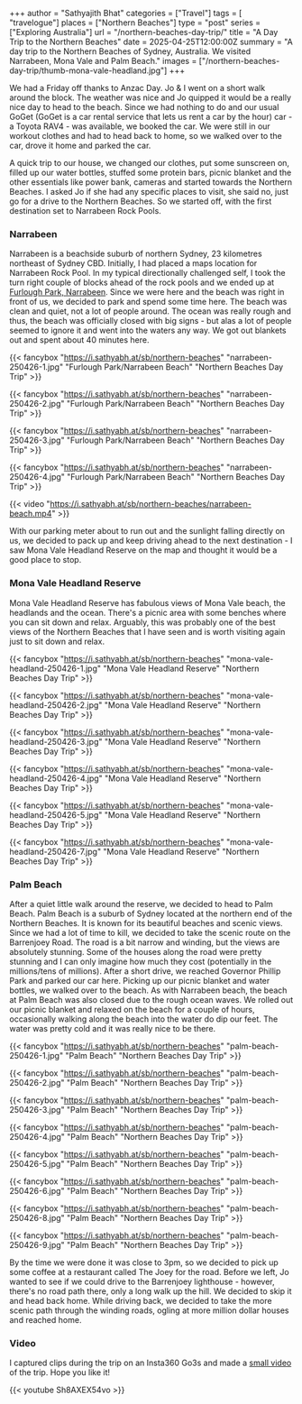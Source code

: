 +++
author = "Sathyajith Bhat"
categories = ["Travel"]
tags = [ "travelogue"]
places = ["Northern Beaches"]
type = "post"
series = ["Exploring Australia"]
url = "/northern-beaches-day-trip/"
title = "A Day Trip to the Northern Beaches"
date = 2025-04-25T12:00:00Z
summary = "A day trip to the Northern Beaches of Sydney, Australia. We visited Narrabeen, Mona Vale and Palm Beach."
images = ["/northern-beaches-day-trip/thumb-mona-vale-headland.jpg"]
+++

We had a Friday off thanks to Anzac Day. Jo & I went on a short walk around the block. The weather was nice and Jo quipped it would be a really nice day to head to the beach. Since we had nothing to do and our usual GoGet (GoGet is a car rental service that lets us rent a car by the hour) car - a Toyota RAV4 - was available, we booked the car. We were still in our workout clothes and had to head back to home, so we walked over to the car, drove it home and parked the car.

A quick trip to our house, we changed our clothes, put some sunscreen on, filled up our water bottles, stuffed some protein bars, picnic blanket and the other essentials like power bank, cameras and started towards the Northern Beaches. I asked Jo if she had any specific places to visit, she said no, just go for a drive to the Northern Beaches. So we started off, with the first destination set to Narrabeen Rock Pools.

### Narrabeen 

Narrabeen is a beachside suburb of northern Sydney, 23 kilometres northeast of Sydney CBD. Initially, I had placed a maps location for Narrabeen Rock Pool. In my typical directionally challenged self, I took the turn right couple of blocks ahead of the rock pools and we ended up at [Furlough Park, Narrabeen](https://maps.app.goo.gl/1PrPantu81LYMJX36). Since we were here and the beach was right in front of us, we decided to park and spend some time here. The beach was clean and quiet, not a lot of people around. The ocean was really rough and thus, the beach was officially closed with big signs - but alas a lot of people seemed to ignore it and went into the waters any way. We got out blankets out and spent about 40 minutes here.

  {{< fancybox "https://i.sathyabh.at/sb/northern-beaches" "narrabeen-250426-1.jpg" "Furlough Park/Narrabeen Beach" "Northern Beaches Day Trip" >}}

  {{< fancybox "https://i.sathyabh.at/sb/northern-beaches" "narrabeen-250426-2.jpg" "Furlough Park/Narrabeen Beach" "Northern Beaches Day Trip" >}}

  {{< fancybox "https://i.sathyabh.at/sb/northern-beaches" "narrabeen-250426-3.jpg" "Furlough Park/Narrabeen Beach" "Northern Beaches Day Trip" >}}

  {{< fancybox "https://i.sathyabh.at/sb/northern-beaches" "narrabeen-250426-4.jpg" "Furlough Park/Narrabeen Beach" "Northern Beaches Day Trip" >}}

  {{< video "https://i.sathyabh.at/sb/northern-beaches/narrabeen-beach.mp4" >}}

With our parking meter about to run out and the sunlight falling directly on us, we decided to pack up and keep driving ahead to the next destination - I saw Mona Vale Headland Reserve on the map and thought it would be a good place to stop.

### Mona Vale Headland Reserve

Mona Vale Headland Reserve has fabulous views of Mona Vale beach, the headlands and the ocean. There's a picnic area with some benches where you can sit down and relax. Arguably, this was probably one of the best views of the Northern Beaches that I have seen and is worth visiting again just to sit down and relax.

  {{< fancybox "https://i.sathyabh.at/sb/northern-beaches" "mona-vale-headland-250426-1.jpg" "Mona Vale Headland Reserve" "Northern Beaches Day Trip" >}}

  {{< fancybox "https://i.sathyabh.at/sb/northern-beaches" "mona-vale-headland-250426-2.jpg" "Mona Vale Headland Reserve" "Northern Beaches Day Trip" >}}

  {{< fancybox "https://i.sathyabh.at/sb/northern-beaches" "mona-vale-headland-250426-3.jpg" "Mona Vale Headland Reserve" "Northern Beaches Day Trip" >}}

  {{< fancybox "https://i.sathyabh.at/sb/northern-beaches" "mona-vale-headland-250426-4.jpg" "Mona Vale Headland Reserve" "Northern Beaches Day Trip" >}}

  {{< fancybox "https://i.sathyabh.at/sb/northern-beaches" "mona-vale-headland-250426-5.jpg" "Mona Vale Headland Reserve" "Northern Beaches Day Trip" >}}

  {{< fancybox "https://i.sathyabh.at/sb/northern-beaches" "mona-vale-headland-250426-7.jpg" "Mona Vale Headland Reserve" "Northern Beaches Day Trip" >}}

### Palm Beach 

After a quiet little walk around the reserve, we decided to head to Palm Beach. Palm Beach is a suburb of Sydney located at the northern end of the Northern Beaches. It is known for its beautiful beaches and scenic views. Since we had a lot of time to kill, we decided to take the scenic route on the Barrenjoey Road. The road is a bit narrow and winding, but the views are absolutely stunning. Some of the houses along the road were pretty stunning and I can only imagine how much they cost (potentially in the millions/tens of millions). After a short drive, we reached Governor Phillip Park and parked our car here. Picking up our picnic blanket and water bottles, we walked over to the beach. As with Narrabeen beach, the beach at Palm Beach was also closed due to the rough ocean waves. We rolled out our picnic blanket and relaxed on the beach for a couple of hours, occasionally walking along the beach into the water do dip our feet. The water was pretty cold and it was really nice to be there.

  {{< fancybox "https://i.sathyabh.at/sb/northern-beaches" "palm-beach-250426-1.jpg" "Palm Beach" "Northern Beaches Day Trip" >}}

  {{< fancybox "https://i.sathyabh.at/sb/northern-beaches" "palm-beach-250426-2.jpg" "Palm Beach" "Northern Beaches Day Trip" >}}

  {{< fancybox "https://i.sathyabh.at/sb/northern-beaches" "palm-beach-250426-3.jpg" "Palm Beach" "Northern Beaches Day Trip" >}}

  {{< fancybox "https://i.sathyabh.at/sb/northern-beaches" "palm-beach-250426-4.jpg" "Palm Beach" "Northern Beaches Day Trip" >}}

  {{< fancybox "https://i.sathyabh.at/sb/northern-beaches" "palm-beach-250426-5.jpg" "Palm Beach" "Northern Beaches Day Trip" >}}

  {{< fancybox "https://i.sathyabh.at/sb/northern-beaches" "palm-beach-250426-6.jpg" "Palm Beach" "Northern Beaches Day Trip" >}}

  {{< fancybox "https://i.sathyabh.at/sb/northern-beaches" "palm-beach-250426-8.jpg" "Palm Beach" "Northern Beaches Day Trip" >}}

  {{< fancybox "https://i.sathyabh.at/sb/northern-beaches" "palm-beach-250426-9.jpg" "Palm Beach" "Northern Beaches Day Trip" >}}

By the time we were done it was close to 3pm, so we decided to pick up some coffee at a restaurant called The Joey for the road. Before we left, Jo wanted to see if we could drive to the Barrenjoey lighthouse - however, there's no road path there, only a long walk up the hill. We decided to skip it and head back home. While driving back, we decided to take the more scenic path through the winding roads, ogling at more million dollar houses and reached home.

### Video 

I captured clips during the trip on an Insta360 Go3s and made a [small video](https://www.youtube.com/watch?v=Sh8AXEX54vo) of the trip. Hope you like it! 

  {{< youtube Sh8AXEX54vo >}}

